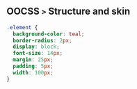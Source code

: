 ## OOCSS `>` Structure and skin

```css
.element {
  background-color: teal;
  border-radius: 2px;
  display: block;
  font-size: 14px;
  margin: 25px;
  padding: 5px;
  width: 100px;
}
```
